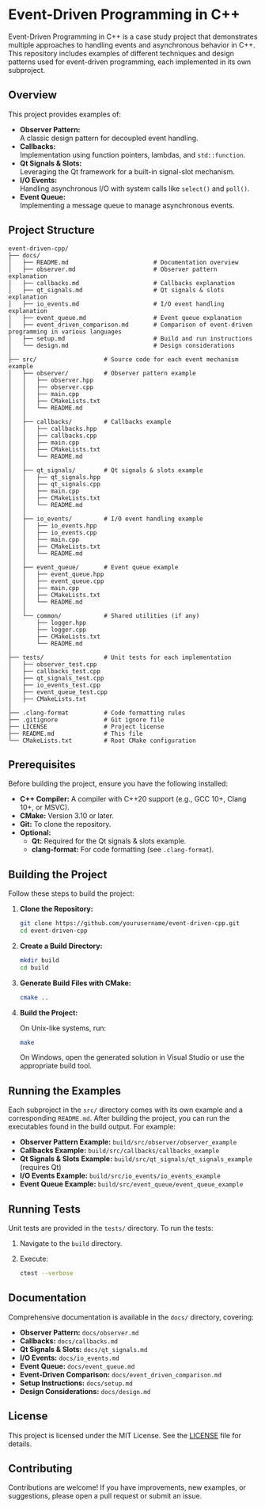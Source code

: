 # Event-Driven Programming in C++

Event-Driven Programming in C++ is a case study project that demonstrates multiple approaches to handling events and asynchronous behavior in C++. This repository includes examples of different techniques and design patterns used for event-driven programming, each implemented in its own subproject.

## Overview

This project provides examples of:

- **Observer Pattern:**  
  A classic design pattern for decoupled event handling.
- **Callbacks:**  
  Implementation using function pointers, lambdas, and `std::function`.
- **Qt Signals & Slots:**  
  Leveraging the Qt framework for a built-in signal-slot mechanism.
- **I/O Events:**  
  Handling asynchronous I/O with system calls like `select()` and `poll()`.
- **Event Queue:**  
  Implementing a message queue to manage asynchronous events.

## Project Structure

```
event-driven-cpp/
├── docs/                  
│   ├── README.md                        # Documentation overview
│   ├── observer.md                      # Observer pattern explanation
│   ├── callbacks.md                     # Callbacks explanation
│   ├── qt_signals.md                    # Qt signals & slots explanation
│   ├── io_events.md                     # I/O event handling explanation
│   ├── event_queue.md                   # Event queue explanation
│   ├── event_driven_comparison.md       # Comparison of event-driven programming in various languages
│   ├── setup.md                         # Build and run instructions
│   └── design.md                        # Design considerations
│
├── src/                   # Source code for each event mechanism example
│   ├── observer/          # Observer pattern example
│   │   ├── observer.hpp
│   │   ├── observer.cpp
│   │   ├── main.cpp
│   │   ├── CMakeLists.txt
│   │   └── README.md
│   │
│   ├── callbacks/         # Callbacks example
│   │   ├── callbacks.hpp
│   │   ├── callbacks.cpp
│   │   ├── main.cpp
│   │   ├── CMakeLists.txt
│   │   └── README.md
│   │
│   ├── qt_signals/        # Qt signals & slots example
│   │   ├── qt_signals.hpp
│   │   ├── qt_signals.cpp
│   │   ├── main.cpp
│   │   ├── CMakeLists.txt
│   │   └── README.md
│   │
│   ├── io_events/         # I/O event handling example
│   │   ├── io_events.hpp
│   │   ├── io_events.cpp
│   │   ├── main.cpp
│   │   ├── CMakeLists.txt
│   │   └── README.md
│   │
│   ├── event_queue/       # Event queue example
│   │   ├── event_queue.hpp
│   │   ├── event_queue.cpp
│   │   ├── main.cpp
│   │   ├── CMakeLists.txt
│   │   └── README.md
│   │
│   └── common/            # Shared utilities (if any)
│       ├── logger.hpp
│       ├── logger.cpp
│       ├── CMakeLists.txt
│       └── README.md
│
├── tests/                 # Unit tests for each implementation
│   ├── observer_test.cpp
│   ├── callbacks_test.cpp
│   ├── qt_signals_test.cpp
│   ├── io_events_test.cpp
│   ├── event_queue_test.cpp
│   ├── CMakeLists.txt
│
├── .clang-format          # Code formatting rules
├── .gitignore             # Git ignore file
├── LICENSE                # Project license
├── README.md              # This file
└── CMakeLists.txt         # Root CMake configuration
```

## Prerequisites

Before building the project, ensure you have the following installed:

- **C++ Compiler:** A compiler with C++20 support (e.g., GCC 10+, Clang 10+, or MSVC).
- **CMake:** Version 3.10 or later.
- **Git:** To clone the repository.
- **Optional:**
  - **Qt:** Required for the Qt signals & slots example.
  - **clang-format:** For code formatting (see `.clang-format`).

## Building the Project

Follow these steps to build the project:

1. **Clone the Repository:**

   ```bash
   git clone https://github.com/yourusername/event-driven-cpp.git
   cd event-driven-cpp
   ```

2. **Create a Build Directory:**

   ```bash
   mkdir build
   cd build
   ```

3. **Generate Build Files with CMake:**

   ```bash
   cmake ..
   ```

4. **Build the Project:**

   On Unix-like systems, run:

   ```bash
   make
   ```

   On Windows, open the generated solution in Visual Studio or use the appropriate build tool.

## Running the Examples

Each subproject in the `src/` directory comes with its own example and a corresponding `README.md`. After building the project, you can run the executables found in the build output. For example:

- **Observer Pattern Example:** `build/src/observer/observer_example`
- **Callbacks Example:** `build/src/callbacks/callbacks_example`
- **Qt Signals & Slots Example:** `build/src/qt_signals/qt_signals_example` (requires Qt)
- **I/O Events Example:** `build/src/io_events/io_events_example`
- **Event Queue Example:** `build/src/event_queue/event_queue_example`

## Running Tests

Unit tests are provided in the `tests/` directory. To run the tests:

1. Navigate to the `build` directory.
2. Execute:

   ```bash
   ctest --verbose
   ```

## Documentation

Comprehensive documentation is available in the `docs/` directory, covering:

- **Observer Pattern:** `docs/observer.md`
- **Callbacks:** `docs/callbacks.md`
- **Qt Signals & Slots:** `docs/qt_signals.md`
- **I/O Events:** `docs/io_events.md`
- **Event Queue:** `docs/event_queue.md`
- **Event-Driven Comparison:** `docs/event_driven_comparison.md`
- **Setup Instructions:** `docs/setup.md`
- **Design Considerations:** `docs/design.md`

## License

This project is licensed under the MIT License. See the [LICENSE](LICENSE) file for details.

## Contributing

Contributions are welcome! If you have improvements, new examples, or suggestions, please open a pull request or submit an issue.
